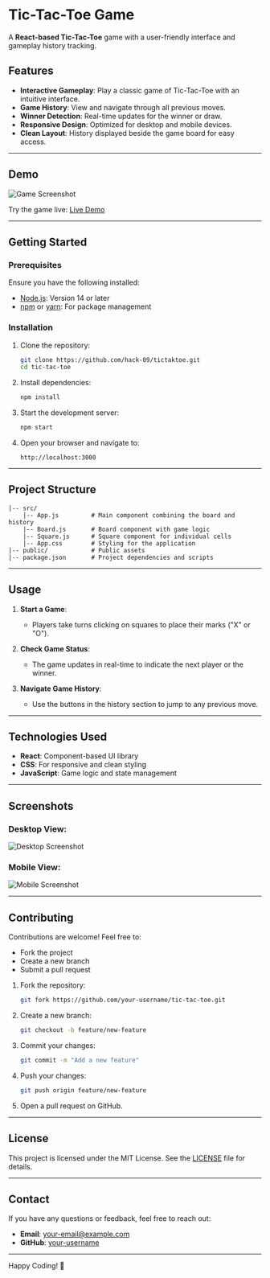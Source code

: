 # Tic-Tac-Toe Game

A **React-based Tic-Tac-Toe** game with a user-friendly interface and gameplay history tracking.

## Features

- **Interactive Gameplay**: Play a classic game of Tic-Tac-Toe with an intuitive interface.
- **Game History**: View and navigate through all previous moves.
- **Winner Detection**: Real-time updates for the winner or draw.
- **Responsive Design**: Optimized for desktop and mobile devices.
- **Clean Layout**: History displayed beside the game board for easy access.

---

## Demo

![Game Screenshot](link-to-screenshot-or-gif)

Try the game live: [Live Demo](#)

---

## Getting Started

### Prerequisites

Ensure you have the following installed:
- [Node.js](https://nodejs.org/): Version 14 or later
- [npm](https://www.npmjs.com/) or [yarn](https://yarnpkg.com/): For package management

### Installation

1. Clone the repository:
   ```bash
   git clone https://github.com/hack-09/tictaktoe.git
   cd tic-tac-toe
   ```

2. Install dependencies:
   ```bash
   npm install
   ```

3. Start the development server:
   ```bash
   npm start
   ```

4. Open your browser and navigate to:
   ```
   http://localhost:3000
   ```

---

## Project Structure

```
|-- src/
    |-- App.js         # Main component combining the board and history
    |-- Board.js       # Board component with game logic
    |-- Square.js      # Square component for individual cells
    |-- App.css        # Styling for the application
|-- public/            # Public assets
|-- package.json       # Project dependencies and scripts
```

---

## Usage

1. **Start a Game**:
   - Players take turns clicking on squares to place their marks ("X" or "O").

2. **Check Game Status**:
   - The game updates in real-time to indicate the next player or the winner.

3. **Navigate Game History**:
   - Use the buttons in the history section to jump to any previous move.

---

## Technologies Used

- **React**: Component-based UI library
- **CSS**: For responsive and clean styling
- **JavaScript**: Game logic and state management

---

## Screenshots

### Desktop View:
![Desktop Screenshot](link-to-desktop-screenshot)

### Mobile View:
![Mobile Screenshot](link-to-mobile-screenshot)

---

## Contributing

Contributions are welcome! Feel free to:
- Fork the project
- Create a new branch
- Submit a pull request

1. Fork the repository:
   ```bash
   git fork https://github.com/your-username/tic-tac-toe.git
   ```
2. Create a new branch:
   ```bash
   git checkout -b feature/new-feature
   ```
3. Commit your changes:
   ```bash
   git commit -m "Add a new feature"
   ```
4. Push your changes:
   ```bash
   git push origin feature/new-feature
   ```
5. Open a pull request on GitHub.

---

## License

This project is licensed under the MIT License. See the [LICENSE](LICENSE) file for details.

---

## Contact

If you have any questions or feedback, feel free to reach out:

- **Email**: your-email@example.com
- **GitHub**: [your-username](https://github.com/your-username)

---

Happy Coding! 🎉

